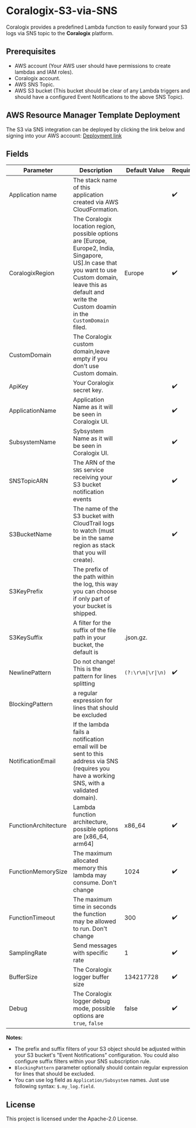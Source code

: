 # Coralogix-S3-via-SNS

Coralogix provides a predefined Lambda function to easily forward your S3 logs via SNS topic to the **Coralogix** platform.

## Prerequisites

* AWS account (Your AWS user should have permissions to create lambdas and IAM roles).
* Coralogix account.
* AWS SNS Topic.
* AWS S3 bucket (This bucket should be clear of any Lambda triggers and should have a configured Event Notifications to the above SNS Topic).

## AWS Resource Manager Template Deployment

The S3 via SNS integration can be deployed by clicking the link below and signing into your AWS account:
[Deployment link](https://serverlessrepo.aws.amazon.com/applications/eu-central-1/597078901540/Coralogix-S3-via-SNS)

## Fields

| Parameter | Description | Default Value | Required |
|---|---|---|---|
| Application name | The stack name of this application created via AWS CloudFormation. |   | :heavy_check_mark: |
| CoralogixRegion | The Coralogix location region, possible options are [Europe, Europe2, India, Singapore, US].In case that you want to use Custom domain, leave this as default and write the Custom doamin in the ``CustomDomain`` filed. |  Europe | :heavy_check_mark: | 
| CustomDomain | The Coralogix custom domain,leave empty if you don't use Custom domain. |   |  | 
| ApiKey | Your Coralogix secret key. |   | :heavy_check_mark: | 
| ApplicationName | Application Name as it will be seen in Coralogix UI. |   | :heavy_check_mark: | 
| SubsystemName | Sybsystem Name as it will be seen in Coralogix UI. |   | :heavy_check_mark: | 
| SNSTopicARN | The ARN of the `SNS` service receiving your S3 bucket notification events |   | :heavy_check_mark: | 
| S3BucketName | The name of the S3 bucket with CloudTrail logs to watch (must be in the same region as stack that you will create). |   | :heavy_check_mark: | 
| S3KeyPrefix | The prefix of the path within the log, this way you can choose if only part of your bucket is shipped. |   |  | 
| S3KeySuffix | A filter for the suffix of the file path in your bucket, the default is  |  .json.gz. |  | 
| NewlinePattern | Do not change! This is the pattern for lines splitting  |  ``(?:\r\n\|\r\|\n)`` | :heavy_check_mark: | 
| BlockingPattern |  a regular expression for lines that should be excluded  | |  | 
| NotificationEmail | If the lambda fails a notification email will be sent to this address via SNS (requires you have a working SNS, with a validated domain).| | |
| FunctionArchitecture | Lambda function architecture, possible options are [x86_64, arm64]| x86_64 | :heavy_check_mark: |
| FunctionMemorySize | The maximum allocated memory this lambda may consume. Don't change| 1024 | :heavy_check_mark: |
| FunctionTimeout | The maximum time in seconds the function may be allowed to run. Don't change| 300 | :heavy_check_mark: |
| SamplingRate | Send messages with specific rate| 1 | :heavy_check_mark: |
| BufferSize | The Coralogix logger buffer size| 134217728 | :heavy_check_mark: |
| Debug | The Coralogix logger debug mode, possible options are ``true``, ``false``| false | :heavy_check_mark: |


**Notes:** 
* The prefix and suffix filters of your S3 object should be adjusted within your S3 bucket's "Event Notifications" configuration. You could also configure suffix filters within your SNS subscription rule.
* `BlockingPattern` parameter optionally should contain regular expression for lines that should be excluded.
* You can use log field as `Application/Subsystem` names. Just use following syntax: `$.my_log.field`.

## License

This project is licensed under the Apache-2.0 License.
